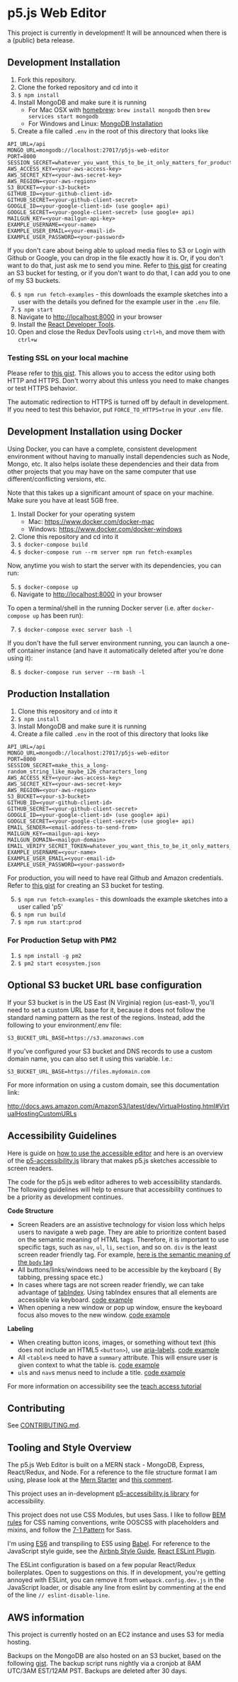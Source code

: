 # p5.js Web Editor

This project is currently in development! It will be announced when there is a (public) beta release.

## Development Installation

1. Fork this repository.
2. Clone the forked repository and cd into it
3. `$ npm install`
4. Install MongoDB and make sure it is running
   * For Mac OSX with [homebrew](http://brew.sh/): `brew install mongodb` then `brew services start mongodb`
   * For Windows and Linux: [MongoDB Installation](https://docs.mongodb.com/manual/installation/)
5. Create a file called `.env` in the root of this directory that looks like

  ```
  API_URL=/api
  MONGO_URL=mongodb://localhost:27017/p5js-web-editor
  PORT=8000
  SESSION_SECRET=whatever_you_want_this_to_be_it_only_matters_for_production
  AWS_ACCESS_KEY=<your-aws-access-key>
  AWS_SECRET_KEY=<your-aws-secret-key>
  AWS_REGION=<your-aws-region>
  S3_BUCKET=<your-s3-bucket>
  GITHUB_ID=<your-github-client-id>
  GITHUB_SECRET=<your-github-client-secret>
  GOOGLE_ID=<your-google-client-id> (use google+ api)
  GOOGLE_SECRET=<your-google-client-secret> (use google+ api)
  MAILGUN_KEY=<your-mailgun-api-key>
  EXAMPLE_USERNAME=<your-name>
  EXAMPLE_USER_EMAIL=<your-email-id>
  EXAMPLE_USER_PASSWORD=<your-password>
  ```

   If you don't care about being able to upload media files to S3 or Login with Github or Google, you can drop in the file exactly how it is. Or, if you don't want to do that, just ask me to send you mine. Refer to [this gist](https://gist.github.com/catarak/70c9301f0fd1ac2d6b58de03f61997e3) for creating an S3 bucket for testing, or if you don't want to do that, I can add you to one of my S3 buckets.

6. `$ npm run fetch-examples` - this downloads the example sketches into a user with the details you defined for the example user in the `.env` file.
7. `$ npm start`
8. Navigate to [http://localhost:8000](http://localhost:8000) in your browser
9. Install the [React Developer Tools](https://chrome.google.com/webstore/detail/react-developer-tools/fmkadmapgofadopljbjfkapdkoienihi?hl=en).
10. Open and close the Redux DevTools using `ctrl+h`, and move them with `ctrl+w`

### Testing SSL on your local machine
Please refer to [this gist](https://gist.github.com/andrewn/953ffd5cb17ac2634dc969fc7bdaff3f). This allows you to access the editor using both HTTP and HTTPS. Don't worry about this unless you need to make changes or test HTTPS behavior.

The automatic redirection to HTTPS is turned off by default in development. If you need to test this behavior, put `FORCE_TO_HTTPS=true` in your `.env` file.

## Development Installation using Docker

Using Docker, you can have a complete, consistent development environment without having to manually install dependencies such as Node, Mongo, etc. It also helps isolate these dependencies and their data from other projects that you may have on the same computer that use different/conflicting versions, etc.

Note that this takes up a significant amount of space on your machine. Make sure you have at least 5GB free.

1. Install Docker for your operating system
   * Mac: https://www.docker.com/docker-mac
   * Windows: https://www.docker.com/docker-windows
2. Clone this repository and cd into it
3. `$ docker-compose build`
4. `$ docker-compose run --rm server npm run fetch-examples`

Now, anytime you wish to start the server with its dependencies, you can run:

5. `$ docker-compose up`
6. Navigate to [http://localhost:8000](http://localhost:8000) in your browser

To open a terminal/shell in the running Docker server (i.e. after `docker-compose up` has been run):

7. `$ docker-compose exec server bash -l`

If you don't have the full server environment running, you can launch a one-off container instance (and have it automatically deleted after you're done using it):

8. `$ docker-compose run server --rm bash -l`

## Production Installation
1. Clone this repository and `cd` into it
2. `$ npm install`
3. Install MongoDB and make sure it is running
4. Create a file called `.env` in the root of this directory that looks like

  ```
  API_URL=/api
  MONGO_URL=mongodb://localhost:27017/p5js-web-editor
  PORT=8000
  SESSION_SECRET=make_this_a_long-random_string_like_maybe_126_characters_long
  AWS_ACCESS_KEY=<your-aws-access-key>
  AWS_SECRET_KEY=<your-aws-secret-key>
  AWS_REGION=<your-aws-region>
  S3_BUCKET=<your-s3-bucket>
  GITHUB_ID=<your-github-client-id>
  GITHUB_SECRET=<your-github-client-secret>
  GOOGLE_ID=<your-google-client-id> (use google+ api)
  GOOGLE_SECRET=<your-google-client-secret> (use google+ api)
  EMAIL_SENDER=<email-address-to-send-from>
  MAILGUN_KEY=<mailgun-api-key>
  MAILGUN_DOMAIN=<mailgun-domain>
  EMAIL_VERIFY_SECRET_TOKEN=whatever_you_want_this_to_be_it_only_matters_for_production
  EXAMPLE_USERNAME=<your-name>
  EXAMPLE_USER_EMAIL=<your-email-id>
  EXAMPLE_USER_PASSWORD=<your-password>
  ```
  For production, you will need to have real Github and Amazon credentials. Refer to [this gist](https://gist.github.com/catarak/70c9301f0fd1ac2d6b58de03f61997e3) for creating an S3 bucket for testing.

5. `$ npm run fetch-examples` - this downloads the example sketches into a user called 'p5'
6. `$ npm run build`
7. `$ npm run start:prod`

### For Production Setup with PM2
1. `$ npm install -g pm2`
2. `$ pm2 start ecosystem.json`

## Optional S3 bucket URL base configuration

If your S3 bucket is in the US East (N Virginia) region (us-east-1), you'll
need to set a custom URL base for it, because it does not follow the standard
naming pattern as the rest of the regions. Instead, add the following to your
environment/.env file:

```S3_BUCKET_URL_BASE=https://s3.amazonaws.com```

If you've configured your S3 bucket and DNS records to use a custom domain
name, you can also set it using this variable. I.e.:

```S3_BUCKET_URL_BASE=https://files.mydomain.com```

For more information on using a custom domain, see this documentation link:

http://docs.aws.amazon.com/AmazonS3/latest/dev/VirtualHosting.html#VirtualHostingCustomURLs

## Accessibility Guidelines

Here is guide on [how to use the accessible editor](https://gist.github.com/MathuraMG/e86666b7b41fbc8c078bad9aff3f666d) and here is an overview of the [p5-accessibility.js](https://github.com/processing/p5.accessibility) library that makes p5.js sketches accessible to screen readers.

The code for the p5.js web editor adheres to web accessibility standards. The following guidelines will help to ensure that accessibility continues to be a priority as development continues.

**Code Structure**

* Screen Readers are an assistive technology for vision loss which helps users to navigate a web page. They are able to prioritize content based on the semantic meaning of HTML tags. Therefore, it is important to use specific tags, such as `nav`, `ul`, `li`, `section`, and so on. `div` is the least screen reader friendly tag. For example, [here is the semantic meaning of the `body` tag](http://html5doctor.com/element-index/#body)
* All buttons/links/windows need to be accessible by the keyboard ( By tabbing, pressing space etc.)
* In cases where tags are not screen reader friendly, we can take advantage of [tabIndex](http://webaim.org/techniques/keyboard/tabindex). Using tabIndex ensures that all elements are accessible via keyboard. [code example](https://github.com/processing/p5.js-web-editor/blob/master/client/modules/IDE/components/Editor.jsx#L249)
* When opening a new window or pop up window, ensure the keyboard focus also moves to the new window. [code example](https://github.com/processing/p5.js-web-editor/blob/master/client/modules/IDE/components/NewFileForm.jsx#L16)

**Labeling**

* When creating button icons, images, or something without text (this does not include an HTML5 `<button>`), use [aria-labels](https://developer.mozilla.org/en-US/docs/Web/Accessibility/ARIA/ARIA_Techniques/Using_the_aria-label_attribute). [code example](https://github.com/processing/p5.js-web-editor/blob/master/client/modules/IDE/components/Toolbar.jsx#L67)
* All `<table>`s need to have a `summary` attribute. This will ensure user is given context to what the table is. [code example](https://github.com/processing/p5.js-web-editor/blob/master/client/modules/IDE/components/SketchList.jsx#L39)
* `ul`s and `nav`s menus need to include a title. [code example](https://github.com/processing/p5.js-web-editor/blob/master/client/components/Nav.jsx#L7)

For more information on accessibility see the [teach access tutorial](https://teachaccess.github.io/tutorial/)

## Contributing

See [CONTRIBUTING.md](https://github.com/processing/p5.js-web-editor/blob/master/contributing.md).

## Tooling and Style Overview

The p5.js Web Editor is built on a MERN stack - MongoDB, Express, React/Redux, and Node. For a reference to the file structure format I am using, please look at the [Mern Starter](https://github.com/Hashnode/mern-starter) and [this comment](https://github.com/Hashnode/mern-starter/issues/90#issuecomment-221553573).

This project uses an in-development [p5-accessibility.js library](https://github.com/processing/p5.accessibility) for accessibility.

This project does not use CSS Modules, but uses Sass. I like to follow [BEM rules](http://getbem.com/) for CSS naming conventions, write OOSCSS with placeholders and mixins, and follow the [7-1 Pattern](https://sass-guidelin.es/#the-7-1-pattern) for Sass.

I'm using [ES6](http://es6-features.org/) and transpiling to ES5 using [Babel](https://babeljs.io/). For reference to the JavaScript style guide, see the [Airbnb Style Guide](https://github.com/airbnb/javascript), [React ESLint Plugin](https://github.com/yannickcr/eslint-plugin-react).

The ESLint configuration is based on a few popular React/Redux boilerplates. Open to suggestions on this. If in development, you're getting annoyed with ESLint, you can remove it from `webpack.config.dev.js` in the JavaScript loader, or disable any line from eslint by commenting at the end of the line `// eslint-disable-line`.

## AWS information
This project is currently hosted on an EC2 instance and uses S3 for media hosting.

Backups on the MongoDB are also hosted on an S3 bucket, based on the following [gist](https://gist.github.com/eladnava/96bd9771cd2e01fb4427230563991c8d). The backup script runs nightly via a cronjob at 8AM UTC/3AM EST/12AM PST. Backups are deleted after 30 days.
